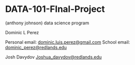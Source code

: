 # DATA-101-FInal-Project
(anthony johnson) data science program 

Dominic L Perez

Personal email: dominic.luis.perez@gmail.com
School email: dominic_perez@redlands.edu

Josh Davydov
Joshua_davydov@redlands.edu

